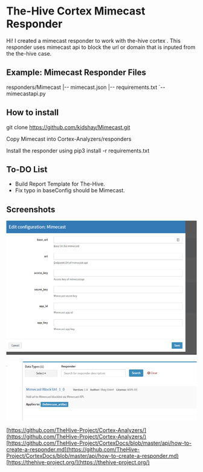 # The-Hive Cortex Mimecast Responder

Hi! I created a mimecast responder to work with the-hive cortex . This responder uses mimecast api to block the url or domain that is inputed from the the-hive case.

## Example: Mimecast Responder Files

responders/Mimecast
|-- mimecast.json
|-- requirements.txt
`-- mimecastapi.py

## How to install

git clone https://github.com/kidshay/Mimecast.git

Copy Mimecast into Cortex-Analyzers/responders

Install the responder using pip3 install -r requirements.txt


## To-DO List

 - Build Report Template for The-Hive.
 - Fix typo in baseConfig should be Mimecast.

## Screenshots

![Cortex Mimecast Settings](https://github.com/kidshay/Mimecast/raw/master/Screenshots/mimecastsettings.PNG)

![Responder Menu](https://github.com/kidshay/Mimecast/raw/master/Screenshots/Capture1.PNG)


[https://github.com/TheHive-Project/Cortex-Analyzers/](https://github.com/TheHive-Project/Cortex-Analyzers/)
[https://github.com/TheHive-Project/CortexDocs/blob/master/api/how-to-create-a-responder.md](https://github.com/TheHive-Project/CortexDocs/blob/master/api/how-to-create-a-responder.md)
[https://thehive-project.org/](https://thehive-project.org/)
